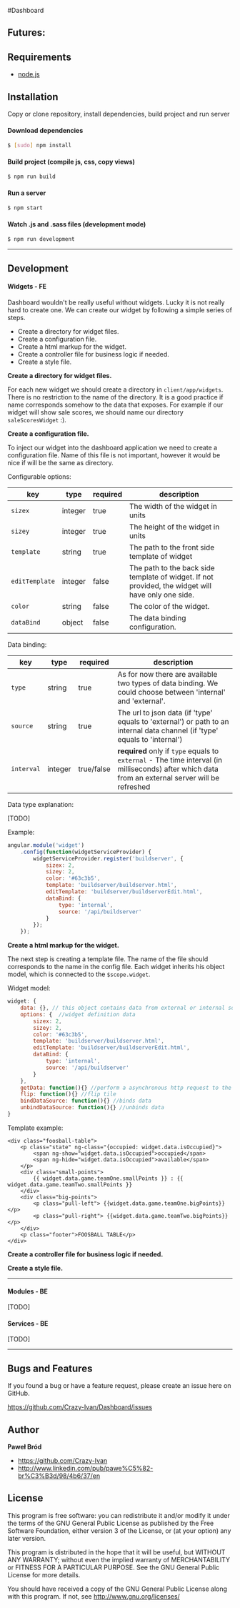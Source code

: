 #Dashboard

Futures:
--------

## Requirements

- [node.js]

[node.js]:http://nodejs.org/

## Installation
Copy or clone repository, install dependencies, build project and run server

#### Download dependencies

```bash
$ [sudo] npm install
```

#### Build project (compile js, css, copy views)

```bash
$ npm run build
```

#### Run a server

```bash
$ npm start
```

#### Watch .js and .sass files (development mode)

```bash
$ npm run development
```

---

## Development

#### Widgets - FE

Dashboard wouldn't be really useful without widgets. Lucky it is not really hard to create one. We can create our widget by following a simple series of steps.

+ Create a directory for widget files.
+ Create a configuration file.
+ Create a html markup for the widget.
+ Create a controller file for business logic if needed.
+ Create a style file.

**Create a directory for widget files.**

For each new widget we should create a directory in ```client/app/widgets```. There is no restriction to the name of the directory.
It is a good practice if name corresponds somehow to the data that exposes.
For example if our widget will show sale scores, we should name our directory ```saleScoresWidget``` :).

**Create a configuration file.**

To inject our widget into the dashboard application we need to create a configuration file. Name of this file is not important, however it would be nice if will be the same as directory.

Configurable options:

| key                | type    | required | description
| ------------------ | ------- | -------- | -----------
| ```sizex```        | integer | true     | The width of the widget in units
| ```sizey```        | integer | true     | The height of the widget in units
| ```template```     | string  | true     | The path to the front side template of widget
| ```editTemplate``` | integer | false    | The path to the back side template of widget. If not provided, the widget will have only one side.
| ```color```        | string  | false    | The color of the widget.
| ```dataBind```     | object  | false    | The data binding configuration.

Data binding:

| key                | type    | required    | description
| ------------------ | ------- | ----------- | -----------
| ```type```         | string  | true        | As for now there are available two types of data binding. We could choose between 'internal' and 'external'.
| ```source```       | string  | true        | The url to json data (if 'type' equals to 'external') or path to an internal data channel (if 'type' equals to 'internal')
| ```interval```     | integer | true/false  | **required** only if ```type``` equals to ```external``` - The time interval (in milliseconds) after which data from an external server will be refreshed

Data type explanation:

[TODO]

Example:

```JavaScript
angular.module('widget')
    .config(function(widgetServiceProvider) {
        widgetServiceProvider.register('buildserver', {
            sizex: 2,
            sizey: 2,
            color: '#63c3b5',
            template: 'buildserver/buildserver.html',
            editTemplate: 'buildserver/buildserverEdit.html',
            dataBind: {
                type: 'internal',
                source: '/api/buildserver'
            }
        });
    });
```


**Create a html markup for the widget.**

The next step is creating a template file. The name of the file should corresponds to the name in the config file.
Each widget inherits his object model, which is connected to the ```$scope.widget```.

Widget model:

```JavaScript
widget: {
    data: {}, // this object contains data from external or internal source
    options: {  //widget definition data
        sizex: 2,
        sizey: 2,
        color: '#63c3b5',
        template: 'buildserver/buildserver.html',
        editTemplate: 'buildserver/buildserverEdit.html',
        dataBind: {
            type: 'internal',
            source: '/api/buildserver'
        }
    },
    getData: function(){} //perform a asynchronous http request to the data source. Return a promise.
    flip: function(){} //flip tile
    bindDataSource: function(){} //binds data
    unbindDataSource: function(){} //unbinds data
}
```


Template example:

```
<div class="foosball-table">
    <p class="state" ng-class="{occupied: widget.data.isOccupied}">
        <span ng-show="widget.data.isOccupied">occupied</span>
        <span ng-hide="widget.data.isOccupied">available</span>
    </p>
    <div class="small-points">
        {{ widget.data.game.teamOne.smallPoints }} : {{ widget.data.game.teamTwo.smallPoints }}
    </div>
    <div class="big-points">
        <p class="pull-left"> {{widget.data.game.teamOne.bigPoints}}</p>
        <p class="pull-right"> {{widget.data.game.teamTwo.bigPoints}}</p>
    </div>
    <p class="footer">FOOSBALL TABLE</p>
</div>
```

**Create a controller file for business logic if needed.**

**Create a style file.**


---

#### Modules - BE
[TODO]
#### Services - BE
[TODO]

---

Bugs and Features
-----------------

If you found a bug or have a feature request, please create an issue here on GitHub.

https://github.com/Crazy-Ivan/Dashboard/issues


Author
------

**Paweł Bród**

+ https://github.com/Crazy-Ivan
+ http://www.linkedin.com/pub/pawe%C5%82-br%C3%B3d/98/4b6/37/en


License
-------

This program is free software: you can redistribute it and/or modify
it under the terms of the GNU General Public License as published by
the Free Software Foundation, either version 3 of the License, or
(at your option) any later version.

This program is distributed in the hope that it will be useful,
but WITHOUT ANY WARRANTY; without even the implied warranty of
MERCHANTABILITY or FITNESS FOR A PARTICULAR PURPOSE.  See the
GNU General Public License for more details.

You should have received a copy of the GNU General Public License
along with this program.  If not, see <http://www.gnu.org/licenses/>